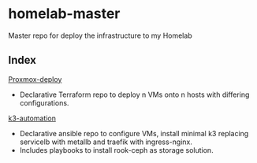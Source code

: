 # homelab-master
Master repo for deploy the infrastructure to my Homelab

## Index

[Proxmox-deploy](https://github.com/pukar10/proxmox-deploy)
* Declarative Terraform repo to deploy n VMs onto n hosts with differing configurations.

[k3-automation](https://github.com/pukar10/k3-automation)
* Declarative ansible repo to configure VMs, install minimal k3 replacing servicelb with metallb and traefik with ingress-nginx.
* Includes playbooks to install rook-ceph as storage solution.

